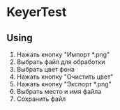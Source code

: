 # KeyerTest
## Using
1. Нажать кнопку "Импорт *.png"
2. Выбрать файл для обработки
3. Выбрать цвет фона
4. Нажать кнопку "Очистить цвет"
5. Нажать кнопку "Экспорт *.png"
6. Выбрать место и имя файла
7. Сохранить файл
